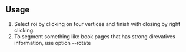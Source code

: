 ## Usage
1. Select roi by clicking on four vertices and finish with closing by right clicking.
2. To segment something like book pages that has strong direvatives information, use option --rotate